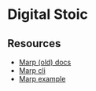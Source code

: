 # Digital Stoic

## Resources

* [Marp (old) docs](https://marpit.marp.app/)
* [Marp cli](https://github.com/marp-team/marp-cli)
* [Marp example](https://github.com/yhatt/marp-cli-example)
